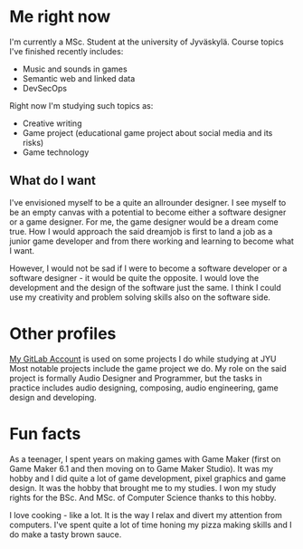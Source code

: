 # Me right now

I'm currently a MSc. Student at the university of Jyväskylä. 
Course topics I've finished recently includes:

- Music and sounds in games
- Semantic web and linked data
- DevSecOps

Right now I'm studying such topics as:

- Creative writing
- Game project (educational game project about social media and its risks) 
- Game technology

## What do I want

I've envisioned myself to be a quite an allrounder designer. I see myself to be an empty canvas with a potential to become either a software designer or a game designer. For me, the game designer would be a dream come true. 
How I would approach the said dreamjob is first to land a job as a junior game developer and from there working and learning to become what I want. 

However, I would not be sad if I were to become a software developer or a software designer - it would be quite the opposite. I would love 
the development and the design of the software just the same. I think I could use my creativity and problem solving skills also on the software side. 

<!--
**aaisoaho/aaisoaho** is a ✨ _special_ ✨ repository because its `README.md` (this file) appears on your GitHub profile.

Here are some ideas to get you started:

- 🔭 I’m currently working on ...
- 🌱 I’m currently learning ...
- 👯 I’m looking to collaborate on ...
- 🤔 I’m looking for help with ...
- 💬 Ask me about ...
- 📫 How to reach me: ...
- 😄 Pronouns: ...
- ⚡ Fun fact: ...
-->
# Other profiles

[My GitLab Account](https://gitlab.jyu.fi/aakaneis) is used on some projects I do while studying at JYU
Most notable projects include the game project we do. My role on the said project is formally Audio Designer and Programmer, 
but the tasks in practice includes audio designing, composing, audio engineering, game design and developing.

# Fun facts

As a teenager, I spent years on making games with Game Maker (first on Game Maker 6.1 and then moving on to Game Maker Studio). It was my hobby and
I did quite a lot of game development, pixel graphics and game design. It was the hobby that brought me to my studies.
I won my study rights for the BSc. And MSc. of Computer Science thanks to this hobby. 

I love cooking - like a lot. It is the way I relax and divert my attention from computers. I've spent quite a lot of time honing my pizza making skills and I do make 
a tasty brown sauce. 
